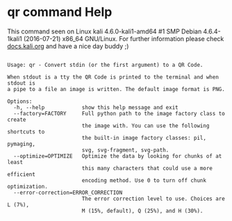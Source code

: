 # qr command Help
 
 This command seen on Linux kali 4.6.0-kali1-amd64 #1 SMP Debian 4.6.4-1kali1 (2016-07-21) x86_64 GNU/Linux. For further information please check [docs.kali.org](docs.kali.org) and have a nice day buddy ;) 

~~~

Usage: qr - Convert stdin (or the first argument) to a QR Code.

When stdout is a tty the QR Code is printed to the terminal and when stdout is
a pipe to a file an image is written. The default image format is PNG.

Options:
  -h, --help            show this help message and exit
  --factory=FACTORY     Full python path to the image factory class to create
                        the image with. You can use the following shortcuts to
                        the built-in image factory classes: pil, pymaging,
                        svg, svg-fragment, svg-path.
  --optimize=OPTIMIZE   Optimize the data by looking for chunks of at least
                        this many characters that could use a more efficient
                        encoding method. Use 0 to turn off chunk optimization.
  --error-correction=ERROR_CORRECTION
                        The error correction level to use. Choices are L (7%),
                        M (15%, default), Q (25%), and H (30%).

~~~
